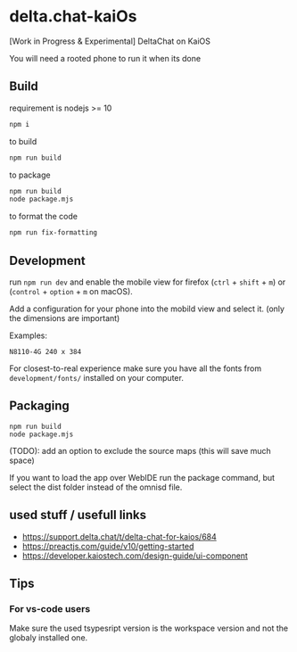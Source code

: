# delta.chat-kaiOs

[Work in Progress & Experimental] DeltaChat on KaiOS

You will need a rooted phone to run it when its done

## Build

requirement is nodejs >= 10

```sh
npm i
```

to build

```sh
npm run build
```

to package

```sh
npm run build
node package.mjs
```

to format the code

```sh
npm run fix-formatting
```

## Development

run `npm run dev` and enable the mobile view for firefox (`ctrl` + `shift` + `m`) or (`control` + `option` + `m` on macOS).

Add a configuration for your phone into the mobild view and select it. (only the dimensions are important)

Examples:

```
N8110-4G 240 x 384
```

For closest-to-real experience make sure you have all the fonts from `development/fonts/` installed on your computer.

## Packaging

```
npm run build
node package.mjs
```

(TODO): add an option to exclude the source maps (this will save much space)

If you want to load the app over WebIDE run the package command,
but select the dist folder instead of the omnisd file.

## used stuff / usefull links

- https://support.delta.chat/t/delta-chat-for-kaios/684
- https://preactjs.com/guide/v10/getting-started
- https://developer.kaiostech.com/design-guide/ui-component

## Tips

### For vs-code users

Make sure the used tsypesript version is the workspace version and not the globaly installed one.
